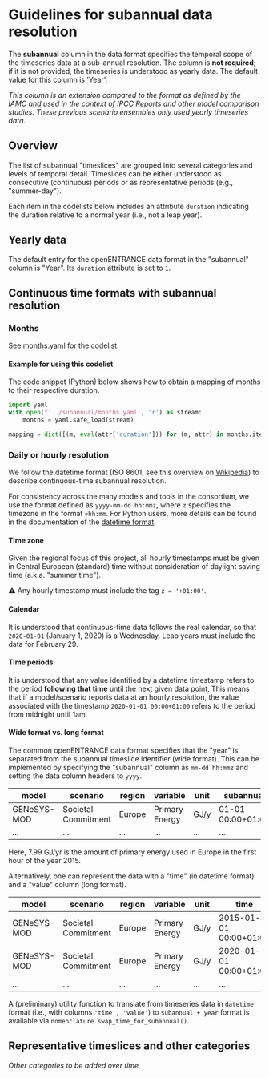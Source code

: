 # Guidelines for subannual data resolution

The **subannual** column in the data format specifies the temporal scope
of the timeseries data at a sub-annual resolution.
The column is **not required**; if it is not provided,
the timeseries is understood as yearly data.
The default value for this column is 'Year'.

*This column is an extension compared to the format as defined by the
[IAMC](http://www.globalchange.umd.edu/iamc/) and used in the context
of IPCC Reports and other model comparison studies.
These previous scenario ensembles only used yearly timeseries data.*

## Overview

The list of subannual "timeslices" are grouped into several categories
and levels of temporal detail.
Timeslices can be either understood as consecutive (continuous) periods or as
representative periods (e.g., "summer-day").

Each item in the codelists below includes an attribute `duration` indicating
the duration relative to a normal year (i.e., not a leap year).

## Yearly data

The default entry for the openENTRANCE data format in the "subannual" column
is "Year". Its `duration` attribute is set to `1`.

## Continuous time formats with subannual resolution

### Months

See [months.yaml](months.yaml) for the codelist.

#### Example for using this codelist

The code snippet (Python) below shows how to obtain a mapping of months
to their respective duration.

```python
import yaml
with open(f'../subannual/months.yaml', 'r') as stream:
    months = yaml.safe_load(stream)

mapping = dict([(m, eval(attr['duration'])) for (m, attr) in months.items()])
```

### Daily or hourly resolution

We follow the datetime format (ISO 8601, see this overview
on [Wikipedia](https://en.wikipedia.org/wiki/ISO_8601)) to describe
continuous-time subannual resolution.

For consistency across the many models and tools in the consortium,
we use the format defined as `yyyy-mm-dd hh:mmz`,
where `z` specifies the timezone in the format `+hh:mm`.
For Python users, more details can be found in the documentation of the 
[datetime format](https://docs.python.org/3/library/datetime.html).

#### Time zone

Given the regional focus of this project, all hourly timestamps
must be given in Central European (standard) time
without consideration of daylight saving time (a.k.a. "summer time").

:warning: Any hourly timestamp must include the tag `z = '+01:00'`.

#### Calendar 

It is understood that continuous-time data follows the real calendar,
so that `2020-01-01` (January 1, 2020) is a Wednesday. Leap years must include
the data for February 29.

#### Time periods

It is understood that any value identified by a datetime timestamp
refers to the period **following that time** until the next given data point,
This means that if a model/scenario reports data at an hourly resolution,
the value associated with the timestamp `2020-01-01 00:00+01:00` refers
to the period from midnight until 1am.

#### Wide format vs. long format

The common openENTRANCE data format specifies that the "year" is separated
from the subannual timeslice identifier (wide format).
This can be implemented by specifying the "subannual" column
as `mm-dd hh:mmz` and setting the data column headers to `yyyy`.

| **model**   | **scenario**        | **region** | **variable**   | **unit** | **subannual**     | **2015** | **2020** | **2025** |
|-------------|---------------------|------------|----------------|----------|-------------------|---------:|---------:|---------:|
| GENeSYS-MOD | Societal Commitment | Europe     | Primary Energy | GJ/y     | 01-01 00:00+01:00 |     7.99 |     7.50 |      ... |
| ...         | ...                 | ...        | ...            | ...      | ...               |      ... |      ... |      ... |

Here, 7.99 GJ/yr is the amount of primary energy used in Europe
in the first hour of the year 2015.

Alternatively, one can represent the data with a "time" (in datetime format)
and a "value" column (long format). 

| **model**   | **scenario**        | **region** | **variable**   | **unit** | **time**               | **value** |
|-------------|---------------------|------------|----------------|----------|------------------------|---------:|
| GENeSYS-MOD | Societal Commitment | Europe     | Primary Energy | GJ/y     | 2015-01-01 00:00+01:00 |     7.99 |
| GENeSYS-MOD | Societal Commitment | Europe     | Primary Energy | GJ/y     | 2020-01-01 00:00+01:00 |     7.50 |
| ...         | ...                 | ...        | ...            | ...      | ...                    |      ... |

A (preliminary) utility function to translate from timeseries data
in `datetime` format (i.e., with columns `'time', 'value'`)
to `subannual + year` format
is available via `nomenclature.swap_time_for_subannual()`.

## Representative timeslices and other categories

*Other categories to be added over time*
